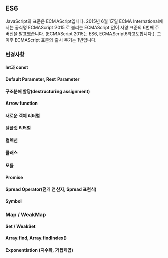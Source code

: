 ## ES6

JavaScript의 표준은 ECMAScript입니다.
2015년 6월 17일 ECMA International에서는 공식명 ECMAScript 2015 로 불리는 ECMAScript 언어 사양 표준의 6번째 주 버전을 발표했습니다.
(ECMAScript 2015는 ES6, ECMAScript6라고도합니다.).
그 이후 ECMAScript 표준의 출시 주기는 1년입니다.

### 변경사항

#### let과 const

#### Default Parameter, Rest Parameter

#### 구조분해 할당(destructuring assignment)

#### Arrow function

#### 새로운 객체 리터럴

#### 템플릿 리터럴

#### 컬렉션

#### 클래스

#### 모듈

#### Promise

#### Spread Operator(전개 연산자, Spread 표현식)

#### Symbol

### Map / WeakMap

#### Set / WeakSet

#### Array.find, Array.findIndex()

#### Exponentiation (지수화, 거듭제곱)
